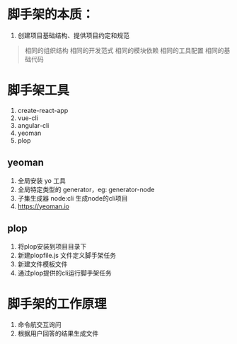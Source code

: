 <!--
 * @Author       : ganbowen
 * @Date         : 2021-09-14 21:49:16
 * @LastEditors  : ganbowen
 * @LastEditTime : 2021-09-15 14:10:46
 * @Descripttion : cli
-->
# 脚手架的本质：
1. 创建项目基础结构、提供项目约定和规范
> 相同的组织结构
> 相同的开发范式
> 相同的模块依赖
> 相同的工具配置
> 相同的基础代码

# 脚手架工具
1. create-react-app
2. vue-cli
3. angular-cli
4. yeoman
5. plop

## yeoman
1. 全局安装 yo 工具
2. 全局特定类型的 generator，eg: generator-node
3. 子集生成器 node:cli 生成node的cli项目
4. https://yeoman.io
   

## plop
1. 将plop安装到项目目录下
2. 新建plopfile.js 文件定义脚手架任务
3. 新建文件模板文件
4. 通过plop提供的cli运行脚手架任务

# 脚手架的工作原理
1. 命令航交互询问
2. 根据用户回答的结果生成文件